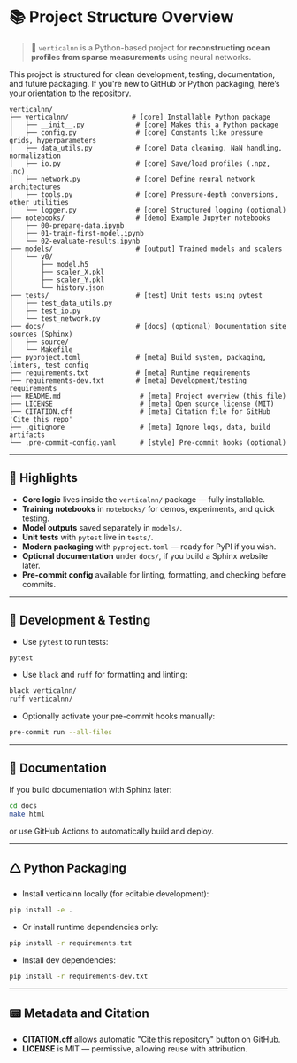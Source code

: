 # 📚 Project Structure Overview

> 🦰 `verticalnn` is a Python-based project for **reconstructing ocean profiles from sparse measurements** using neural networks.

This project is structured for clean development, testing, documentation, and future packaging.
If you're new to GitHub or Python packaging, here’s your orientation to the repository.


```text
verticalnn/
├── verticalnn/                # [core] Installable Python package
│   ├── __init__.py             # [core] Makes this a Python package
│   ├── config.py               # [core] Constants like pressure grids, hyperparameters
│   ├── data_utils.py           # [core] Data cleaning, NaN handling, normalization
│   ├── io.py                   # [core] Save/load profiles (.npz, .nc)
│   ├── network.py              # [core] Define neural network architectures
│   ├── tools.py                # [core] Pressure-depth conversions, other utilities
│   └── logger.py               # [core] Structured logging (optional)
├── notebooks/                  # [demo] Example Jupyter notebooks
│   ├── 00-prepare-data.ipynb
│   ├── 01-train-first-model.ipynb
│   └── 02-evaluate-results.ipynb
├── models/                     # [output] Trained models and scalers
│   └── v0/
│       ├── model.h5
│       ├── scaler_X.pkl
│       ├── scaler_Y.pkl
│       └── history.json
├── tests/                      # [test] Unit tests using pytest
│   ├── test_data_utils.py
│   ├── test_io.py
│   └── test_network.py
├── docs/                       # [docs] (optional) Documentation site sources (Sphinx)
│   ├── source/
│   └── Makefile
├── pyproject.toml              # [meta] Build system, packaging, linters, test config
├── requirements.txt            # [meta] Runtime requirements
├── requirements-dev.txt        # [meta] Development/testing requirements
├── README.md                    # [meta] Project overview (this file)
├── LICENSE                      # [meta] Open source license (MIT)
├── CITATION.cff                 # [meta] Citation file for GitHub 'Cite this repo'
├── .gitignore                   # [meta] Ignore logs, data, build artifacts
└── .pre-commit-config.yaml      # [style] Pre-commit hooks (optional)
```

---

## 🔰 Highlights

- **Core logic** lives inside the `verticalnn/` package — fully installable.
- **Training notebooks** in `notebooks/` for demos, experiments, and quick testing.
- **Model outputs** saved separately in `models/`.
- **Unit tests** with `pytest` live in `tests/`.
- **Modern packaging** with `pyproject.toml` — ready for PyPI if you wish.
- **Optional documentation** under `docs/`, if you build a Sphinx website later.
- **Pre-commit config** available for linting, formatting, and checking before commits.

---

## 🧰 Development & Testing

- Use `pytest` to run tests:

```bash
pytest
```

- Use `black` and `ruff` for formatting and linting:

```bash
black verticalnn/
ruff verticalnn/
```

- Optionally activate your pre-commit hooks manually:

```bash
pre-commit run --all-files
```

---

## 📝 Documentation

If you build documentation with Sphinx later:

```bash
cd docs
make html
```

or use GitHub Actions to automatically build and deploy.

---

## 🛆 Python Packaging

- Install verticalnn locally (for editable development):

```bash
pip install -e .
```

- Or install runtime dependencies only:

```bash
pip install -r requirements.txt
```

- Install dev dependencies:

```bash
pip install -r requirements-dev.txt
```

---

## 📟 Metadata and Citation

- **CITATION.cff** allows automatic "Cite this repository" button on GitHub.
- **LICENSE** is MIT — permissive, allowing reuse with attribution.

